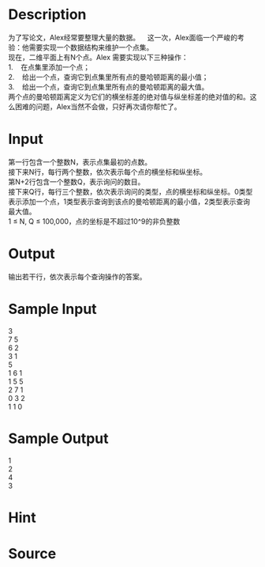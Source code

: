 
# Description

<div class="content"><div>为了写论文，Alex经常要整理大量的数据。<span style="white-space:pre" class="Apple-tab-span">	</span>这一次，Alex面临一个严峻的考验：他需要实现一个数据结构来维护一个点集。 </div>
<div>现在，二维平面上有N个点。Alex 需要实现以下三种操作： </div>
<div>1.<span style="white-space:pre" class="Apple-tab-span">	</span>在点集里添加一个点； </div>
<div>2.<span style="white-space:pre" class="Apple-tab-span">	</span>给出一个点，查询它到点集里所有点的曼哈顿距离的最小值； </div>
<div>3.<span style="white-space:pre" class="Apple-tab-span">	</span>给出一个点，查询它到点集里所有点的曼哈顿距离的最大值。 </div>
<div>两个点的曼哈顿距离定义为它们的横坐标差的绝对值与纵坐标差的绝对值的和。这么困难的问题，Alex当然不会做，只好再次请你帮忙了。 </div>
<p></p></div>

# Input

<div class="content"><div>第一行包含一个整数N，表示点集最初的点数。 </div>
<div>接下来N行，每行两个整数，依次表示每个点的横坐标和纵坐标。 </div>
<div>第N+2行包含一个整数Q，表示询问的数目。 </div>
<div>接下来Q行，每行三个整数，依次表示询问的类型，点的横坐标和纵坐标。0类型表示添加一个点，1类型表示查询到该点的曼哈顿距离的最小值，2类型表示查询最大值。 </div>
<div>1 ≤ N, Q ≤ 100,000，点的坐标是不超过10^9的非负整数</div>
<p></p></div>

# Output

<div class="content"><div>输出若干行，依次表示每个查询操作的答案。 </div>
<p></p></div>

# Sample Input

<div class="content"><span class="sampledata">3 <br/>
7 5 <br/>
6 2 <br/>
3 1 <br/>
5 <br/>
1 6 1 <br/>
1 5 5 <br/>
2 7 1 <br/>
0 3 2 <br/>
1 1 0 </span></div>

# Sample Output

<div class="content"><span class="sampledata">1 <br/>
2 <br/>
4 <br/>
3 </span></div>

# Hint

<div class="content"><p></p></div>

# Source

<div class="content"><p><a href="problemset.php?search="></a></p></div>

